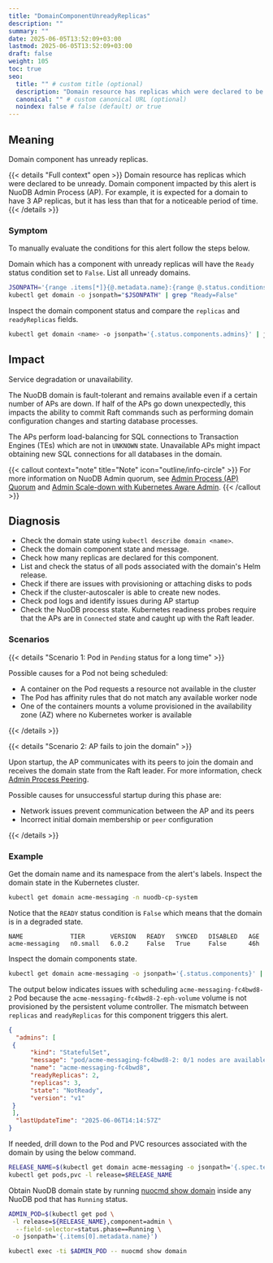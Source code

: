```yaml
---
title: "DomainComponentUnreadyReplicas"
description: ""
summary: ""
date: 2025-06-05T13:52:09+03:00
lastmod: 2025-06-05T13:52:09+03:00
draft: false
weight: 105
toc: true
seo:
  title: "" # custom title (optional)
  description: "Domain resource has replicas which were declared to be unready" # custom description (recommended)
  canonical: "" # custom canonical URL (optional)
  noindex: false # false (default) or true
---
```


## Meaning

Domain component has unready replicas.

{{< details "Full context" open >}}
Domain resource has replicas which were declared to be unready.
Domain component impacted by this alert is NuoDB Admin Process (AP).
For example, it is expected for a domain to have 3 AP replicas, but it has less than that for a noticeable period of time.
{{< /details >}}

### Symptom

To manually evaluate the conditions for this alert follow the steps below.

Domain which has a component with unready replicas will have the `Ready` status condition set to `False`.
List all unready domains.

```sh
JSONPATH='{range .items[*]}{@.metadata.name}:{range @.status.conditions[?(@.type=="Ready")]}{@.type}={@.status}{"\n"}{end}{end}'
kubectl get domain -o jsonpath="$JSONPATH" | grep "Ready=False"
```

Inspect the domain component status and compare the `replicas` and `readyReplicas` fields.

```sh
kubectl get domain <name> -o jsonpath='{.status.components.admins}' | jq
```

## Impact

Service degradation or unavailability.

The NuoDB domain is fault-tolerant and remains available even if a certain number of APs are down.
If half of the APs go down unexpectedly, this impacts the ability to commit Raft commands such as performing domain configuration changes and starting database processes.

The APs perform load-balancing for SQL connections to Transaction Engines (TEs) which are not in `UNKNOWN` state. Unavailable APs might impact obtaining new SQL connections for all databases in the domain.

{{< callout context="note" title="Note" icon="outline/info-circle" >}}
For more information on NuoDB Admin quorum, see [Admin Process (AP) Quorum](https://doc.nuodb.com/nuodb/latest/domain-admin/admin-process-quorum/) and [Admin Scale-down with Kubernetes Aware Admin](https://doc.nuodb.com/nuodb/latest/deployment-models/kubernetes-environments/kubernetes-aware-admin/#admin-scaledown).
{{< /callout >}}

## Diagnosis

- Check the domain state using `kubectl describe domain <name>`.
- Check the domain component state and message.
- Check how many replicas are declared for this component.
- List and check the status of all pods associated with the domain's Helm release.
- Check if there are issues with provisioning or attaching disks to pods
- Check if the cluster-autoscaler is able to create new nodes.
- Check pod logs and identify issues during AP startup
- Check the NuoDB process state.
Kubernetes readiness probes require that the APs are in `Connected` state and caught up with the Raft leader.

### Scenarios

{{< details "Scenario 1: Pod in `Pending` status for a long time" >}}

Possible causes for a Pod not being scheduled:

- A container on the Pod requests a resource not available in the cluster
- The Pod has affinity rules that do not match any available worker node
- One of the containers mounts a volume provisioned in the availability zone (AZ) where no Kubernetes worker is available

{{< /details >}}

{{< details "Scenario 2: AP fails to join the domain" >}}

Upon startup, the AP communicates with its peers to join the domain and receives the domain state from the Raft leader.
For more information, check [Admin Process Peering](https://doc.nuodb.com/nuodb/latest/domain-admin/admin-process/#_admin_process_ap_peering).

Possible causes for unsuccessful startup during this phase are:

- Network issues prevent communication between the AP and its peers
- Incorrect initial domain membership or `peer` configuration

{{< /details >}}

### Example

Get the domain name and its namespace from the alert's labels.
Inspect the domain state in the Kubernetes cluster.

```sh
kubectl get domain acme-messaging -n nuodb-cp-system
```

Notice that the `READY` status condition is `False` which means that the domain is in a degraded state.

```text
NAME             TIER       VERSION   READY   SYNCED   DISABLED   AGE
acme-messaging   n0.small   6.0.2     False   True     False      46h
```

Inspect the domain components state.

```sh
kubectl get domain acme-messaging -o jsonpath='{.status.components}' | jq
```

The output below indicates issues with scheduling `acme-messaging-fc4bwd8-2` Pod because the `acme-messaging-fc4bwd8-2-eph-volume` volume is not provisioned by the persistent volume controller.
The mismatch between `replicas` and `readyReplicas` for this component triggers this alert.

```json
{
  "admins": [
 {
      "kind": "StatefulSet",
      "message": "pod/acme-messaging-fc4bwd8-2: 0/1 nodes are available: waiting for ephemeral volume controller to create the persistentvolumeclaim \"acme-messaging-fc4bwd8-2-eph-volume\". preemption: 0/1 nodes are available: 1 Preemption is not helpful for scheduling.",
      "name": "acme-messaging-fc4bwd8",
      "readyReplicas": 2,
      "replicas": 3,
      "state": "NotReady",
      "version": "v1"
 }
 ],
  "lastUpdateTime": "2025-06-06T14:14:57Z"
}
```

If needed, drill down to the Pod and PVC resources associated with the domain by using the below command.

```sh
RELEASE_NAME=$(kubectl get domain acme-messaging -o jsonpath='{.spec.template.releaseName}')
kubectl get pods,pvc -l release=$RELEASE_NAME
```

Obtain NuoDB domain state by running [nuocmd show domain](https://doc.nuodb.com/nuodb/latest/reference-information/command-line-tools/nuodb-command/nuocmd-reference/#show-domain) inside any NuoDB pod that has `Running` status.

```sh
ADMIN_POD=$(kubectl get pod \
 -l release=${RELEASE_NAME},component=admin \
  --field-selector=status.phase==Running \
 -o jsonpath='{.items[0].metadata.name}')

kubectl exec -ti $ADMIN_POD -- nuocmd show domain
```
